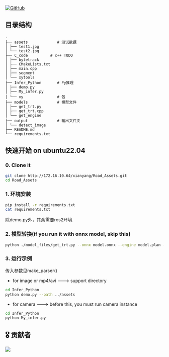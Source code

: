<a align="left">
  <a href="https://github.com/XianYang2547">
    <img src="https://img.shields.io/badge/Author-@XianYang-000000.svg?logo=GitHub" alt="GitHub">
  </a>
</a>

## 目录结构
```
.
├── assets             # 测试数据
│ ├── test1.jpg
│ └── test2.jpg
├── C_code          # c++ TODO
│ ├── bytetrack
│ ├── CMakeLists.txt
│ ├── main.cpp
│ ├── segment
│ └── xytools
├── Infer_Python       # Py推理
│ ├── demo.py
│ ├── My_infer.py
│ └── xy               # 包
├── models             # 模型文件
│ ├── get_trt.py
│ ├── get_trt.cpp
│ └── get_engine    
├── output             # 输出文件夹
│ └── detect_image
├── README.md
└── requirements.txt
```
## 快速开始 on ubuntu22.04
### 0. Clone it
```bash
git clone http://172.16.10.64/xianyang/Road_Assets.git
cd Road_Assets
```

### 1. 环境安装
```bash
pip install -r requirements.txt
cat requirements.txt
```
除demo.py外，其余需要ros2环境
### 2. 模型转换(if you run it with onnx model, skip this)
```bash
python ./model_files/get_trt.py --onnx model.onnx --engine model.plan --fp16 True
```
### 3. 运行示例
传入参数见make_parser()
 - for image or mp4/avi  ---> support directory
```bash
cd Infer_Python
python demo.py --path ../assets
```
 - for camera ---> before this, you must run camera instance
```bash
cd Infer_Python
python My_infer.py
```



## 🎖 贡献者
<a href="https://github.com/XianYang2547/Internship-Item/graphs/contributors">
  <img src="https://contrib.rocks/image?repo=XianYang2547/Internship-Item" />
</a>

